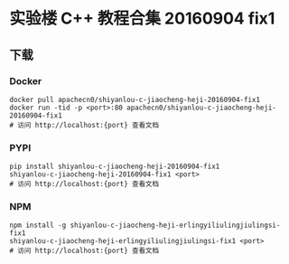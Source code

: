 # 实验楼 C++ 教程合集 20160904 fix1

## 下载

### Docker

```
docker pull apachecn0/shiyanlou-c-jiaocheng-heji-20160904-fix1
docker run -tid -p <port>:80 apachecn0/shiyanlou-c-jiaocheng-heji-20160904-fix1
# 访问 http://localhost:{port} 查看文档
```

### PYPI

```
pip install shiyanlou-c-jiaocheng-heji-20160904-fix1
shiyanlou-c-jiaocheng-heji-20160904-fix1 <port>
# 访问 http://localhost:{port} 查看文档
```

### NPM

```
npm install -g shiyanlou-c-jiaocheng-heji-erlingyiliulingjiulingsi-fix1
shiyanlou-c-jiaocheng-heji-erlingyiliulingjiulingsi-fix1 <port>
# 访问 http://localhost:{port} 查看文档
```